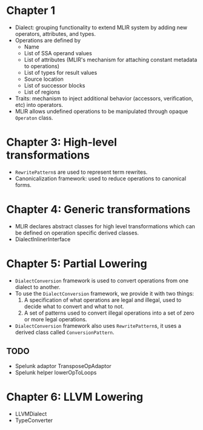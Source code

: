 # Chapter 1
- Dialect: grouping functionality to extend MLIR system by adding new operators,
  attributes, and types.
- Operations are defined by
    + Name
    + List of SSA operand values
    + List of attributes (MLIR's mechanism for attaching constant metadata to
        operations)
    + List of types for result values
    + Source location
    + List of successor blocks
    + List of regions
- Traits: mechanism to inject additional behavior (accessors, verification, etc)
  into operators.
- MLIR allows undefined operations to be manipulated through opaque `Operaton`
  class.

# Chapter 3: High-level transformations
- `RewritePattern`s are used to represent term rewrites.
- Canonicalization framework: used to reduce operations to canonical forms.

# Chapter 4: Generic transformations
- MLIR declares abstract classes for high level transformations which can be
  defined on operation specific derived classes.
- DialectInlinerInterface

# Chapter 5: Partial Lowering
- `DialectConversion` framework is used to convert operations from one dialect
  to another.
- To use the `DialectConversion` framework, we provide it with two things:
  1. A specification of what operations are legal and illegal, used to decide
     what to convert and what to not.
  2. A set of patterns used to convert illegal operations into a set of zero or
     more legal operations.
- `DialectConversion` framework also uses `RewritePattern`s, it uses a derived
  class called `ConversionPattern`.
## TODO
- Spelunk adaptor TransposeOpAdaptor
- Spelunk helper lowerOpToLoops

# Chapter 6: LLVM Lowering
- LLVMDialect
- TypeConverter
